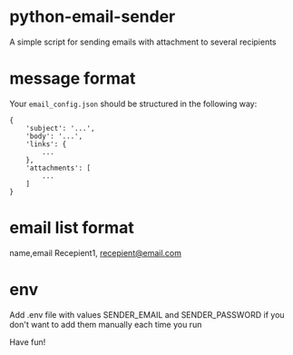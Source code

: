 # python-email-sender
A simple script for sending emails with attachment to several recipients

# message format
Your `email_config.json` should be structured in the following way:
```
{
    'subject': '...',
    'body': '...',
    'links': {
        ...
    },
    'attachments': [
        ...
    ]
}
```

# email list format
name,email
Recepient1, recepient@email.com

# env
Add .env file with values SENDER_EMAIL and SENDER_PASSWORD if you don't want to add them manually each time you run

Have fun!